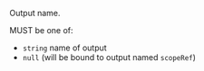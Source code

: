 Output name.

MUST be one of:

- `string` name of output
- `null` (will be bound to output named `scopeRef`)
